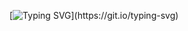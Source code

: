 
[![Typing SVG](https://readme-typing-svg.demolab.com/?font=Gidole+Regular&pause=800&color=B19CD8&center=true&vCenter=true&width=1000&lines=Hey!+I'm+Adeland!\nAspiring+Machine+Learning+Engineer+and+Quant+Dev.)](https://git.io/typing-svg)
